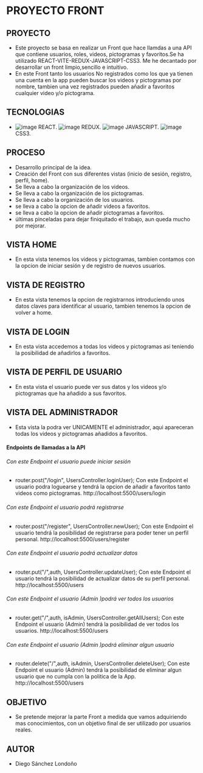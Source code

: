 # PROYECTO FRONT #

## PROYECTO ##
- Este proyecto se basa en realizar un Front que hace llamdas a una API que contiene usuarios, roles, videos, pictogramas y favoritos.Se ha utilizado REACT-VITE-REDUX-JAVASCRIPT-CSS3. Me he decantado por desarrollar un front limpio,sencillo e intuitivo.
- En este Front tanto los usuarios No registrados como los que ya tienen una cuenta en la app pueden buscar los videos y pictogramas por nombre, tambien una vez registrados pueden añadir a favoritos cualquier video y/o pictograma.

## TECNOLOGIAS ##
- ![image](https://user-images.githubusercontent.com/116036050/215578829-df32cd0c-fe39-4a66-bfa2-edd84943c4a2.png) REACT. ![image](https://user-images.githubusercontent.com/116036050/215579153-0d7e1129-8f79-4178-8e14-f29dbd3f7042.png) REDUX. ![image](https://user-images.githubusercontent.com/116036050/215579444-bde4c2cc-9483-4bec-87f8-e78133c946ae.png) JAVASCRIPT. ![image](https://user-images.githubusercontent.com/116036050/215579630-269be669-57c1-4a37-8ddf-5679d4f1990b.png) CSS3.

## PROCESO ##
- Desarrollo principal de la idea.
- Creación del Front con sus diferentes vistas (inicio de sesión, registro, perfil, home).
- Se lleva a cabo la organización de los videos.
- Se lleva a cabo la organización de los pictogramas.
- Se lleva a cabo la organización de los usuarios.
- se lleva a cabo la opcion de añadir videos a favoritos.
- se lleva a cabo la opcion de añadir pictogramas a favoritos.
- últimas pinceladas para dejar finiquitado el trabajo, aun queda mucho por mejorar.

## VISTA HOME ##
- En esta vista tenemos los videos y pictogramas, tambien contamos con la opcion de iniciar sesión y de registro de nuevos usuarios.
## VISTA DE REGISTRO ##
- En esta vista tenemos la opcion de registrarnos introduciendo unos datos claves para identificar al usuario, tambien tenemos la opcion de volver a home.
## VISTA DE LOGIN ##
- En esta vista accedemos a todas los videos y pictogramas asi teniendo la posibilidad de añadirlos a favoritos.
## VISTA DE PERFIL DE USUARIO ##
- En esta vista el usuario puede ver sus datos y los videos y/o pictogramas que ha añadido a sus favoritos.
## VISTA DEL ADMINISTRADOR ##
- Esta vista la podra ver UNICAMENTE el administrador, aqui apareceran todas los videos y pictogramas añadidos a favoritos.


#### Endpoints de llamadas a la API ####

###### Con este Endpoint el usuario puede iniciar sesión ######
- router.post("/login", UsersController.loginUser); Con este Endpoint el usuario podra loguearse y tendrá la opcion de añadir a favoritos tanto videos como pictogramas.
http://localhost:5500/users/login

###### Con este Endpoint el usuario podrá registrarse ######
- router.post("/register", UsersController.newUser); Con este Endpoint el usuario tendrá la posibilidad de registrarse para poder tener un perfil personal.
http://localhost:5500/users/register

###### Con este Endpoint el usuario podrá actualizar datos ######
- router.put("/",auth, UsersController.updateUser); Con este Endpoint el usuario tendrá la posibilidad de actualizar datos de su perfil personal.
http://localhost:5500/users

###### Con este Endpoint el usuario (Admin )podrá ver todos los usuarios ######
- router.get("/",auth, isAdmin, UsersController.getAllUsers); Con este Endpoint el usuario (Admin) tendrá la posibilidad de ver todos los usuarios.
http://localhost:5500/users

###### Con este Endpoint el usuario (Admin )podrá eliminar algun usuario ######
- router.delete("/",auth, isAdmin, UsersController.deleteUser); Con este Endpoint el usuario (Admin) tendrá la posibilidad de eliminar algun usuario que no cumpla con la politica de la App.
http://localhost:5500/users




## OBJETIVO ##
- Se pretende mejorar la parte Front a medida que vamos adquiriendo mas conocimientos, con un objetivo final de ser utilizado por usuarios reales.

## AUTOR ##
- Diego Sánchez Londoño 